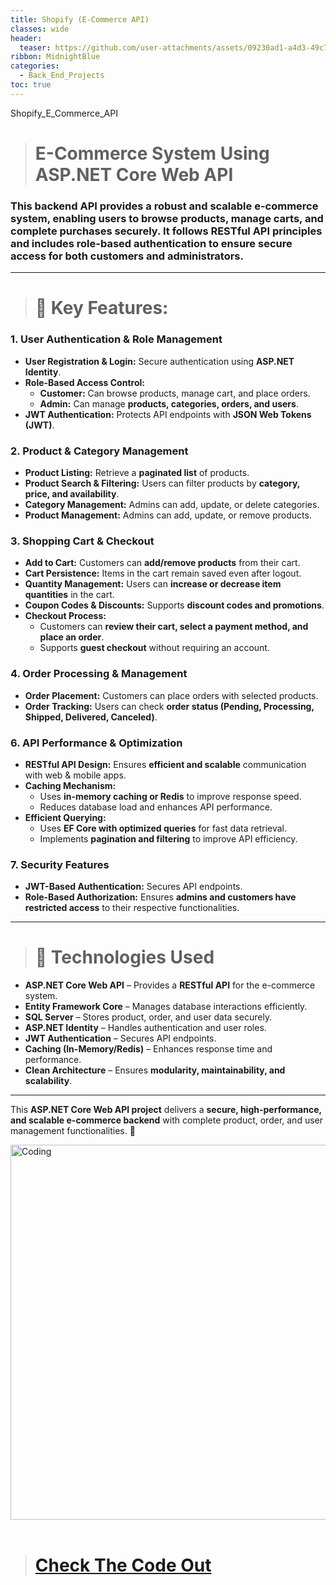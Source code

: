 ```yaml
---
title: Shopify (E-Commerce API)
classes: wide
header:
  teaser: https://github.com/user-attachments/assets/09230ad1-a4d3-49c7-8cbb-4349bb665499
ribbon: MidnightBlue
categories:
  - Back_End_Projects
toc: true
---
```

Shopify_E_Commerce_API

> # E-Commerce System Using ASP.NET Core Web API

### This **backend API** provides a **robust and scalable e-commerce system**, enabling users to **browse products, manage carts, and complete purchases securely**. It follows **RESTful API principles** and includes **role-based authentication** to ensure secure access for both **customers and administrators**.

---

> # **🔹 Key Features:**

### **1. User Authentication & Role Management**
- **User Registration & Login:** Secure authentication using **ASP.NET Identity**.  
- **Role-Based Access Control:**  
  - **Customer:** Can browse products, manage cart, and place orders.  
  - **Admin:** Can manage **products, categories, orders, and users**.  
- **JWT Authentication:** Protects API endpoints with **JSON Web Tokens (JWT)**.  

### **2. Product & Category Management**
- **Product Listing:** Retrieve a **paginated list** of products.  
- **Product Search & Filtering:** Users can filter products by **category, price, and availability**.  
- **Category Management:** Admins can add, update, or delete categories.  
- **Product Management:** Admins can add, update, or remove products.  

### **3. Shopping Cart & Checkout**
- **Add to Cart:** Customers can **add/remove products** from their cart.  
- **Cart Persistence:** Items in the cart remain saved even after logout.  
- **Quantity Management:** Users can **increase or decrease item quantities** in the cart.  
- **Coupon Codes & Discounts:** Supports **discount codes and promotions**.  
- **Checkout Process:**  
  - Customers can **review their cart, select a payment method, and place an order**.  
  - Supports **guest checkout** without requiring an account.  

### **4. Order Processing & Management**
- **Order Placement:** Customers can place orders with selected products.  
- **Order Tracking:** Users can check **order status (Pending, Processing, Shipped, Delivered, Canceled)**.  

### **6. API Performance & Optimization**
- **RESTful API Design:** Ensures **efficient and scalable** communication with web & mobile apps.  
- **Caching Mechanism:**  
  - Uses **in-memory caching or Redis** to improve response speed.  
  - Reduces database load and enhances API performance.  
- **Efficient Querying:**  
  - Uses **EF Core with optimized queries** for fast data retrieval.  
  - Implements **pagination and filtering** to improve API efficiency.  

### **7. Security Features**
- **JWT-Based Authentication:** Secures API endpoints.  
- **Role-Based Authorization:** Ensures **admins and customers have restricted access** to their respective functionalities.
  
---

> # **🔹 Technologies Used**
- **ASP.NET Core Web API** – Provides a **RESTful API** for the e-commerce system.  
- **Entity Framework Core** – Manages database interactions efficiently.  
- **SQL Server** – Stores product, order, and user data securely.  
- **ASP.NET Identity** – Handles authentication and user roles.  
- **JWT Authentication** – Secures API endpoints.  
- **Caching (In-Memory/Redis)** – Enhances response time and performance.  
- **Clean Architecture** – Ensures **modularity, maintainability, and scalability**.  

---

This **ASP.NET Core Web API project** delivers a **secure, high-performance, and scalable e-commerce backend** with complete product, order, and user management functionalities. 🚀
<br>

<img   alt="Coding" width="600" src="https://github.com/user-attachments/assets/c29ebaf8-29b7-4eaa-806a-dcb91a04efc9"> <br><br>



> # [Check The Code Out ](https://github.com/HusseinAdel7/Shopifiy_ASP.NET-Core-API)
